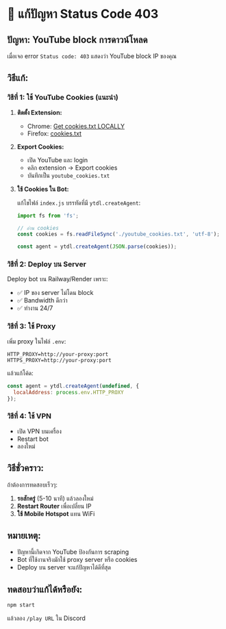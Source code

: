 # 🔧 แก้ปัญหา Status Code 403

## ปัญหา: YouTube block การดาวน์โหลด

เมื่อเจอ error `Status code: 403` แสดงว่า YouTube block IP ของคุณ

## วิธีแก้:

### วิธีที่ 1: ใช้ YouTube Cookies (แนะนำ)

1. **ติดตั้ง Extension:**
   - Chrome: [Get cookies.txt LOCALLY](https://chrome.google.com/webstore/detail/get-cookiestxt-locally/cclelndahbckbenkjhflpdbgdldlbecc)
   - Firefox: [cookies.txt](https://addons.mozilla.org/en-US/firefox/addon/cookies-txt/)

2. **Export Cookies:**
   - เปิด YouTube และ login
   - คลิก extension → Export cookies
   - บันทึกเป็น `youtube_cookies.txt`

3. **ใช้ Cookies ใน Bot:**
   
   แก้ไขไฟล์ `index.js` บรรทัดที่มี `ytdl.createAgent`:
   
   ```javascript
   import fs from 'fs';
   
   // อ่าน cookies
   const cookies = fs.readFileSync('./youtube_cookies.txt', 'utf-8');
   
   const agent = ytdl.createAgent(JSON.parse(cookies));
   ```

### วิธีที่ 2: Deploy บน Server

Deploy bot บน Railway/Render เพราะ:
- ✅ IP ของ server ไม่โดน block
- ✅ Bandwidth ดีกว่า
- ✅ ทำงาน 24/7

### วิธีที่ 3: ใช้ Proxy

เพิ่ม proxy ในไฟล์ `.env`:

```
HTTP_PROXY=http://your-proxy:port
HTTPS_PROXY=http://your-proxy:port
```

แล้วแก้โค้ด:

```javascript
const agent = ytdl.createAgent(undefined, {
  localAddress: process.env.HTTP_PROXY
});
```

### วิธีที่ 4: ใช้ VPN

- เปิด VPN บนเครื่อง
- Restart bot
- ลองใหม่

## วิธีชั่วคราว:

ถ้าต้องการทดสอบเร็วๆ:

1. **รอสักครู่** (5-10 นาที) แล้วลองใหม่
2. **Restart Router** เพื่อเปลี่ยน IP
3. **ใช้ Mobile Hotspot** แทน WiFi

## หมายเหตุ:

- ปัญหานี้เกิดจาก YouTube ป้องกันการ scraping
- Bot ที่ใช้งานจริงมักใช้ proxy server หรือ cookies
- Deploy บน server จะแก้ปัญหาได้ดีที่สุด

## ทดสอบว่าแก้ได้หรือยัง:

```bash
npm start
```

แล้วลอง `/play URL` ใน Discord
